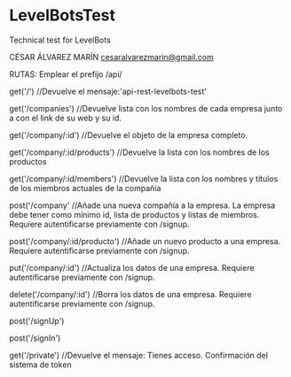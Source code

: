 # LevelBotsTest
Technical test for LevelBots

CÉSAR ÁLVAREZ MARÍN
cesaralvarezmarin@gmail.com

RUTAS:
Emplear el prefijo /api/

get('/') //Devuelve el mensaje:'api-rest-levelbots-test'

get('/companies') //Devuelve lista con los nombres de cada empresa junto a con el link de su web y su id.

get('/company/:id') //Devuelve el objeto de la empresa completo.

get('/company/:id/products') //Devuelve la lista con los nombres de los productos

get('/company/:id/members') //Devuelve la lista con los nombres y títulos de los miembros actuales de la compañía

post('/company' //Añade una nueva compañía a la empresa. La empresa debe tener como mínimo id, lista de productos y listas de miembros. Requiere autentificarse previamente con /signup.

post('/company/:id/producto') //Añade un nuevo producto a una empresa. Requiere autentificarse previamente con /signup.

put('/company/:id') //Actualiza los datos de una empresa. Requiere autentificarse previamente con /signup.

delete('/company/:id') //Borra los datos de una empresa. Requiere autentificarse previamente con /signup.

post('/signUp')

post('/signIn')

get('/private') //Devuelve el mensaje: Tienes acceso. Confirmación del sistema de token
